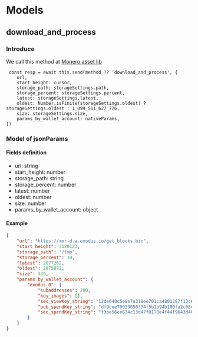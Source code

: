 # Models

## download_and_process

### Introduce
We call this method at [Monero asset lib](https://github.com/ExodusMovement/assets/blob/main/monero/monero-lib/src/monero-interface.js#L65-L73)
```
 const resp = await this.send(method ?? 'download_and_process', {
    url,
    start_height: cursor,
    storage_path: storageSettings.path,
    storage_percent: storageSettings.percent,
    latest: storageSettings.latest,
    oldest: Number.isFinite(storageSettings.oldest) ? storageSettings.oldest : 1_099_511_627_776,
    size: storageSettings.size,
    params_by_wallet_account: nativeParams,
})
```

### Model of jsonParams

#### Fields definition
- url: string
- start_height: number
- storage_path: string
- storage_percent: number
- latest: number
- oldest: number
- size: number
- params_by_wallet_account: object


#### Example
```json
{   
    "url": "https://xmr-d.a.exodus.io/get_blocks.bin",
    "start_height": 3120123,
    "storage_path": "/tmp",
    "storage_percent": 10,
    "latest": 2077262,
    "oldest": 2075072,
    "size": 330,
    "params_by_wallet_account": {
        "exodus_0": {
            "subaddresses": 200,
            "key_images": [],
            "sec_viewKey_string": "12de640c5e8e7e318ee701ca4801287f13c657b8290073338b57caa44b21c505",
            "pub_spendKey_string": "df9cee70033050334f5b1b94b180fa2c08c96149354df0c5337c251b78f01d3a",
            "sec_spendKey_string": "f3be56ce634c13d47f8170e4f44f9643d4072a28a73d9dc080a5b0dc2ee4a90b"
        }
    }
}
```

